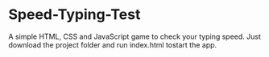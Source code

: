 # Speed-Typing-Test
A simple HTML, CSS and JavaScript game to check your typing speed. 
Just download the project folder and run index.html tostart the app.

